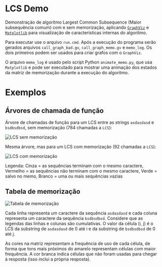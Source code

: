 # LCS Demo

Demonstração de algoritmo Largest Common Subsequence (Maior subsequência comum) com e sem memorização, aplicando [`GraphViz`](http://www.graphviz.org/) e [`Matplotlib`](https://matplotlib.org/) para visualização de características internas do algoritmo.

Para executar use o arquivo `run.cmd`. Após a execução do programa serão gerados arquivos `call_graph_bad.gv`, `call_graph_memo.gv` e `memo_log`. Os dois primeiros podem ser usados para criar grafos com o `GraphViz`.

O arquivo `memo_log` é usado pelo script Python `animate_memo.py`, que usa `Matplotlib` e pode ser executado para mostrar uma animação dos estados da matriz de memorização durante a execução do algoritmo.

# Exemplos

## Árvores de chamada de função

Árvore de chamadas de função para um LCS entre as strings `asdasdasd` e `bsdbsdbsd`, sem memorização (784 chamadas a `LCS`):

![LCS sem memorização](https://i.imgur.com/vV19Byv.png)

Mesma árvore, mas para um LCS com memorização (92 chamadas a `LCS`):

![LCS com memorização](https://i.imgur.com/HNMU15t.png)

Legenda: Cinza = as sequências terminam com o mesmo caractere, Vermelho = as sequências não terminam com o mesmo caractere, Verde = salvo no memo, Branco = uma ou mais sequências vazias

## Tabela de memorização

![Tabela de memorização](https://i.imgur.com/xh1ObWE.png)

Cada linha representa um caractere da sequência `asdasdasd` e cada coluna representa um caractere da sequência `bsdbsdbsd`. Considere que as legendas das linhas e colunas são cumulativas. O valor da célula (i, j) é o LCS da substring de `asdasdasd` de 0 até i e da substring de `bsdbsdbsd` de 0 até j.

As cores na matriz representam a frequência de uso de cada célula, de forma que tons mais próximos do amarelo representam células com maior frequência. A cor branca indica células que não foram usadas para chegar à resposta (isso inclui a própria resposta).